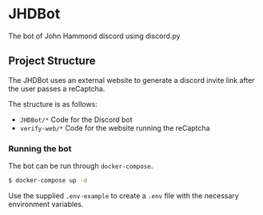 # JHDBot

The bot of John Hammond discord using discord.py

## Project Structure
The JHDBot uses an external website to generate a discord invite link after the user passes a reCaptcha. 

The structure is as follows:  
  - `JHDBot/*` Code for the Discord bot
  - `verify-web/*` Code for the website running the reCaptcha

### Running the bot
The bot can be run through `docker-compose`.  
```bash
$ docker-compose up -d
```
Use the supplied `.env-example` to create a `.env` file with the necessary environment variables.  
